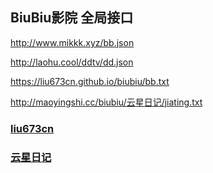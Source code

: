 ## BiuBiu影院 全局接口

http://www.mikkk.xyz/bb.json

http://laohu.cool/ddtv/dd.json

https://liu673cn.github.io/biubiu/bb.txt

http://maoyingshi.cc/biubiu/云星日记/jiating.txt

### [liu673cn](https://github.com/liu673cn/biubiu "github仓库")

### [云星日记](https://mp.weixin.qq.com/s/eCBkofTYVBuGdUg6AuwUEQ "biubiutv九合一接口整合/家庭版和个人版分享")
